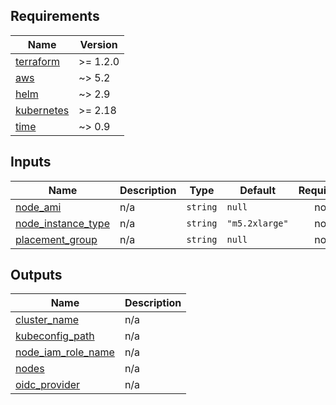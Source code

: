 <!-- BEGINNING OF PRE-COMMIT-TERRAFORM DOCS HOOK -->
## Requirements

| Name | Version |
|------|---------|
| <a name="requirement_terraform"></a> [terraform](#requirement\_terraform) | >= 1.2.0 |
| <a name="requirement_aws"></a> [aws](#requirement\_aws) | ~> 5.2 |
| <a name="requirement_helm"></a> [helm](#requirement\_helm) | ~> 2.9 |
| <a name="requirement_kubernetes"></a> [kubernetes](#requirement\_kubernetes) | >= 2.18 |
| <a name="requirement_time"></a> [time](#requirement\_time) | ~> 0.9 |

## Inputs

| Name | Description | Type | Default | Required |
|------|-------------|------|---------|:--------:|
| <a name="input_node_ami"></a> [node\_ami](#input\_node\_ami) | n/a | `string` | `null` | no |
| <a name="input_node_instance_type"></a> [node\_instance\_type](#input\_node\_instance\_type) | n/a | `string` | `"m5.2xlarge"` | no |
| <a name="input_placement_group"></a> [placement\_group](#input\_placement\_group) | n/a | `string` | `null` | no |

## Outputs

| Name | Description |
|------|-------------|
| <a name="output_cluster_name"></a> [cluster\_name](#output\_cluster\_name) | n/a |
| <a name="output_kubeconfig_path"></a> [kubeconfig\_path](#output\_kubeconfig\_path) | n/a |
| <a name="output_node_iam_role_name"></a> [node\_iam\_role\_name](#output\_node\_iam\_role\_name) | n/a |
| <a name="output_nodes"></a> [nodes](#output\_nodes) | n/a |
| <a name="output_oidc_provider"></a> [oidc\_provider](#output\_oidc\_provider) | n/a |
<!-- END OF PRE-COMMIT-TERRAFORM DOCS HOOK -->
